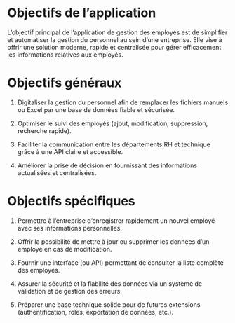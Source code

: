 # Objectifs de l’application

L’objectif principal de l’application de gestion des employés est de simplifier et automatiser la gestion du personnel au sein d’une entreprise.
Elle vise à offrir une solution moderne, rapide et centralisée pour gérer efficacement les informations relatives aux employés.

# Objectifs généraux

1.  Digitaliser la gestion du personnel afin de remplacer les fichiers manuels ou Excel par une base de données fiable et sécurisée.

2.  Optimiser le suivi des employés (ajout, modification, suppression, recherche rapide).

3.  Faciliter la communication entre les départements RH et technique grâce à une API claire et accessible.

4.  Améliorer la prise de décision en fournissant des informations actualisées et centralisées.

# Objectifs spécifiques

1. Permettre à l’entreprise d’enregistrer rapidement un nouvel employé avec ses informations personnelles.

2.  Offrir la possibilité de mettre à jour ou supprimer les données d’un employé en cas de modification.

3.  Fournir une interface (ou API) permettant de consulter la liste complète des employés.

4.  Assurer la sécurité et la fiabilité des données via un système de validation et de gestion des erreurs.

5.  Préparer une base technique solide pour de futures extensions (authentification, rôles, exportation de données, etc.).

